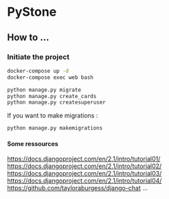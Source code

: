 PyStone
=======

How to ...
----------

### Initiate the project

```bash
docker-compose up -d
docker-compose exec web bash

python manage.py migrate
python manage.py create_cards
python manage.py createsuperuser
```

If you want to make migrations :

```bash
python manage.py makemigrations
```

#### Some ressources
https://docs.djangoproject.com/en/2.1/intro/tutorial01/
https://docs.djangoproject.com/en/2.1/intro/tutorial02/
https://docs.djangoproject.com/en/2.1/intro/tutorial03/
https://docs.djangoproject.com/en/2.1/intro/tutorial04/
https://github.com/tayloraburgess/django-chat
...